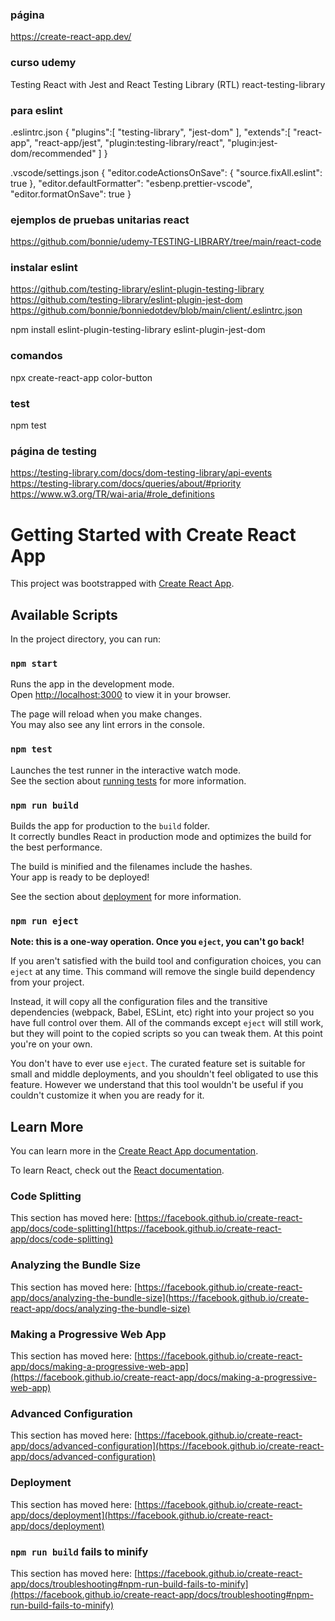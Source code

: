 ### página

https://create-react-app.dev/

### curso udemy

Testing React with Jest and React Testing Library (RTL)
react-testing-library

### para eslint

.eslintrc.json
{
"plugins":[
"testing-library",
"jest-dom"
],
"extends":[
"react-app",
"react-app/jest",
"plugin:testing-library/react",
"plugin:jest-dom/recommended"
]
}

.vscode/settings.json
{
"editor.codeActionsOnSave": {
"source.fixAll.eslint": true
},
"editor.defaultFormatter": "esbenp.prettier-vscode",
"editor.formatOnSave": true
}

### ejemplos de pruebas unitarias react

https://github.com/bonnie/udemy-TESTING-LIBRARY/tree/main/react-code

### instalar eslint

https://github.com/testing-library/eslint-plugin-testing-library
https://github.com/testing-library/eslint-plugin-jest-dom
https://github.com/bonnie/bonniedotdev/blob/main/client/.eslintrc.json

npm install eslint-plugin-testing-library eslint-plugin-jest-dom

### comandos

npx create-react-app color-button

### test

npm test

### página de testing

https://testing-library.com/docs/dom-testing-library/api-events
https://testing-library.com/docs/queries/about/#priority
https://www.w3.org/TR/wai-aria/#role_definitions

# Getting Started with Create React App

This project was bootstrapped with [Create React App](https://github.com/facebook/create-react-app).

## Available Scripts

In the project directory, you can run:

### `npm start`

Runs the app in the development mode.\
Open [http://localhost:3000](http://localhost:3000) to view it in your browser.

The page will reload when you make changes.\
You may also see any lint errors in the console.

### `npm test`

Launches the test runner in the interactive watch mode.\
See the section about [running tests](https://facebook.github.io/create-react-app/docs/running-tests) for more information.

### `npm run build`

Builds the app for production to the `build` folder.\
It correctly bundles React in production mode and optimizes the build for the best performance.

The build is minified and the filenames include the hashes.\
Your app is ready to be deployed!

See the section about [deployment](https://facebook.github.io/create-react-app/docs/deployment) for more information.

### `npm run eject`

**Note: this is a one-way operation. Once you `eject`, you can't go back!**

If you aren't satisfied with the build tool and configuration choices, you can `eject` at any time. This command will remove the single build dependency from your project.

Instead, it will copy all the configuration files and the transitive dependencies (webpack, Babel, ESLint, etc) right into your project so you have full control over them. All of the commands except `eject` will still work, but they will point to the copied scripts so you can tweak them. At this point you're on your own.

You don't have to ever use `eject`. The curated feature set is suitable for small and middle deployments, and you shouldn't feel obligated to use this feature. However we understand that this tool wouldn't be useful if you couldn't customize it when you are ready for it.

## Learn More

You can learn more in the [Create React App documentation](https://facebook.github.io/create-react-app/docs/getting-started).

To learn React, check out the [React documentation](https://reactjs.org/).

### Code Splitting

This section has moved here: [https://facebook.github.io/create-react-app/docs/code-splitting](https://facebook.github.io/create-react-app/docs/code-splitting)

### Analyzing the Bundle Size

This section has moved here: [https://facebook.github.io/create-react-app/docs/analyzing-the-bundle-size](https://facebook.github.io/create-react-app/docs/analyzing-the-bundle-size)

### Making a Progressive Web App

This section has moved here: [https://facebook.github.io/create-react-app/docs/making-a-progressive-web-app](https://facebook.github.io/create-react-app/docs/making-a-progressive-web-app)

### Advanced Configuration

This section has moved here: [https://facebook.github.io/create-react-app/docs/advanced-configuration](https://facebook.github.io/create-react-app/docs/advanced-configuration)

### Deployment

This section has moved here: [https://facebook.github.io/create-react-app/docs/deployment](https://facebook.github.io/create-react-app/docs/deployment)

### `npm run build` fails to minify

This section has moved here: [https://facebook.github.io/create-react-app/docs/troubleshooting#npm-run-build-fails-to-minify](https://facebook.github.io/create-react-app/docs/troubleshooting#npm-run-build-fails-to-minify)
